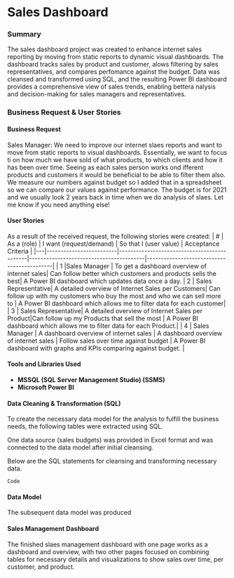 # Sales Dashboard

### Summary
The sales dashboard project was created to enhance internet sales reporting by moving from static reports to dynamic visual dashboards. The dashboard tracks sales by product and customer, alows filtering by sales representatives, and compares perfomance against the budget. Data was cleansed and transformed using SQL, and the resulting Power BI dashboard provides a comprehensive view of sales trends, enabling bettera nalysis and decision-making for sales managers and representatives.

### Business Request & User Stories
#### Business Request
Sales Manager:
We need to improve our internet slaes reports and want to move from static reports to visual dashboards. Essentially, we want to focus ti on how much we have sold of what products, to which clients and how it has been over time. Seeing as each sales person works ond ifferent products and customers it would be beneficial to be able to filter them also. We measure our numbers against budget so I added that in a spreadsheet so we can compare our values against performance. The budget is for 2021 and we usually look 2 years back in time when we do analysis of slaes. Let me know if you need anything else!

#### User Stories
As a result of the received request, the following stories were created:
| # | As a (role)             | I want (request/demand)                     | So that I (user value)                  | Acceptance Criteria                        |
|---|-------------------------|---------------------------------------------|-----------------------------------------|--------------------------------------------|
| 1 |Sales Manager            | To get a dashboard overview of internet sales| Can follow better which customers and products sells the best| A Power BI dashboard which updates data once a day.
| 2 | Sales Representative| A detailed overview of Internet Sales per Customers| Can follow up with my customers who buy the most and who we can sell more to | A Power BI dashboard which allows me to filter data for each customer|
| 3 | Sales Representative| A detailed overview of Internet Sales per Product|Can follow up my Products that sell the most | A Power BI dashboard which allows me to filter data for each Product.|
| 4 | Sales Manager | A dashboard overview of internet sales | A dashboard overview of internet sales | Follow sales over time against budget | A Power BI dashboard with graphs and KPIs comparing against budget. | 


#### Tools and Libraries Used
- **MSSQL (SQL Server Management Studio) (SSMS)**
- **Microsoft Power BI**


#### Data Cleaning & Transformation (SQL)
To create the necessary data model for the analysis to fulfill the business needs, the following tables were extracted using SQL. 

One data source (sales budgets) was provided in Excel format and was connected to the data model after initial cleansing.

Below are the SQL statements for cleansing and transforming necessary data.

```
Code
```


#### Data Model
The subsequent data model was produced

#### Sales Management Dashboard
The finished slaes management dashboard with one page works as a dashboard and overview, with two other pages focused on combining tables for necessary details and visualizations to show sales over time, per customer, and product.
